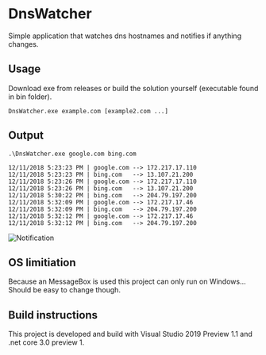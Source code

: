 # DnsWatcher
Simple application that watches dns hostnames and notifies if anything changes. 

## Usage
Download exe from releases or build the solution yourself (executable found in bin folder).

`DnsWatcher.exe example.com [example2.com ...]`

## Output

    .\DnsWatcher.exe google.com bing.com
    
    12/11/2018 5:23:23 PM | google.com --> 172.217.17.110
    12/11/2018 5:23:23 PM | bing.com   --> 13.107.21.200
    12/11/2018 5:23:26 PM | google.com --> 172.217.17.110
    12/11/2018 5:23:26 PM | bing.com   --> 13.107.21.200
    12/11/2018 5:30:22 PM | bing.com   --> 204.79.197.200
    12/11/2018 5:32:09 PM | google.com --> 172.217.17.46
    12/11/2018 5:32:09 PM | bing.com   --> 204.79.197.200
    12/11/2018 5:32:12 PM | google.com --> 172.217.17.46
    12/11/2018 5:32:12 PM | bing.com   --> 204.79.197.200


![Notification](https://user-images.githubusercontent.com/7996369/49814741-956b5480-fd6a-11e8-848d-9ec124093dc7.png)

## OS limitiation 
Because an MessageBox is used this project can only run on Windows... Should be easy to change though.

## Build instructions
This project is developed and build with Visual Studio 2019 Preview 1.1 and .net core 3.0 preview 1.
